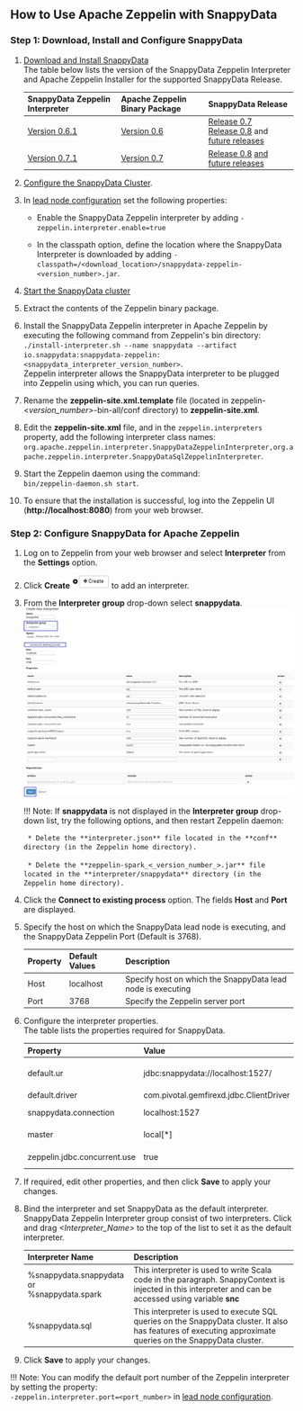 <a id="howto-zeppelin"></a>
## How to Use Apache Zeppelin with SnappyData

### Step 1: Download, Install and Configure SnappyData
1. [Download and Install SnappyData](../install.md#download-snappydata) </br>
 The table below lists the version of the SnappyData Zeppelin Interpreter and Apache Zeppelin Installer for the supported SnappyData Release.
	
    | SnappyData Zeppelin Interpreter | Apache Zeppelin Binary Package | SnappyData Release|
	|--------|--------|--------|
	|[Version 0.6.1](https://github.com/SnappyDataInc/zeppelin-interpreter/releases/tag/v0.6.1)|[Version 0.6](https://zeppelin.apache.org/download.html) |[Release 0.7](https://github.com/SnappyDataInc/snappydata/releases/tag/v0.7) </br> [Release 0.8](https://github.com/SnappyDataInc/snappydata/releases/tag/v0.8) and [future releases](https://github.com/SnappyDataInc/snappydata/releases/tag/v0.9)|
    |[Version 0.7.1](https://github.com/SnappyDataInc/zeppelin-interpreter/releases/tag/v0.7.1) |[Version 0.7](https://zeppelin.apache.org/download.html) |[Release 0.8](https://github.com/SnappyDataInc/snappydata/releases/tag/v0.8) [and future releases](https://github.com/SnappyDataInc/snappydata/releases/tag/v0.9)|

2. [Configure the SnappyData Cluster](../configuring_cluster/configuring_cluster.md).

3. In [lead node configuration](../configuring_cluster/configuring_cluster.md#configuring-leads) set the following properties:

	- Enable the SnappyData Zeppelin interpreter by adding `-zeppelin.interpreter.enable=true` 

    - In the classpath option, define the location where the SnappyData Interpreter is downloaded by adding `-classpath=/<download_location>/snappydata-zeppelin-<version_number>.jar`.

4. [Start the SnappyData cluster](../howto.md#how-to-start-a-snappydata-cluster)

5. Extract the contents of the Zeppelin binary package. </br> 

6. Install the SnappyData Zeppelin interpreter in Apache Zeppelin by executing the following command from Zeppelin's bin directory: </br>
	`./install-interpreter.sh --name snappydata --artifact io.snappydata:snappydata-zeppelin:<snappydata_interpreter_version_number>`. </br>
    Zeppelin interpreter allows the SnappyData interpreter to be plugged into Zeppelin using which, you can run queries.

7. Rename the **zeppelin-site.xml.template** file (located in zeppelin-<_version_number_>-bin-all/conf directory) to **zeppelin-site.xml**.

8. Edit the **zeppelin-site.xml** file, and in the `zeppelin.interpreters` property, add the following interpreter class names: `org.apache.zeppelin.interpreter.SnappyDataZeppelinInterpreter,org.apache.zeppelin.interpreter.SnappyDataSqlZeppelinInterpreter`.

9. Start the Zeppelin daemon using the command: </br> `bin/zeppelin-daemon.sh start`.

10. To ensure that the installation is successful, log into the Zeppelin UI (**http://localhost:8080**) from your web browser.

### Step 2: Configure SnappyData for Apache Zeppelin

1. Log on to Zeppelin from your web browser and select **Interpreter** from the **Settings** option.

2. Click **Create** ![Create](../Images/create_interpreter.png) to add an interpreter.	 

3. From the **Interpreter group** drop-down select **snappydata**.
	 ![Configure Interpreter](../Images/snappydata_interpreter_properties.png)

	!!! Note: 
    	If **snappydata** is not displayed in the **Interpreter group** drop-down list, try the following options, and then restart Zeppelin daemon: 

    	* Delete the **interpreter.json** file located in the **conf** directory (in the Zeppelin home directory).

    	* Delete the **zeppelin-spark_<_version_number_>.jar** file located in the **interpreter/snappydata** directory (in the Zeppelin home directory).


4. Click the **Connect to existing process** option. The fields **Host** and **Port** are displayed.

5. Specify the host on which the SnappyData lead node is executing, and the SnappyData Zeppelin Port (Default is 3768).
	
	| Property | Default Values | Description |
	|--------|--------| -------- |
	|Host|localhost        |Specify host on which the SnappyData lead node is executing  |
	|Port        |3768        |Specify the Zeppelin server port  |
	
6. Configure the interpreter properties. </br>The table lists the properties required for SnappyData.

	| Property | Value | Description |
	|--------|--------| -------- |
	|default.ur|jdbc:snappydata://localhost:1527/	| Specify the JDBC URL for SnappyData cluster in the format `jdbc:snappydata://<locator_hostname>:1527` |
	|default.driver|com.pivotal.gemfirexd.jdbc.ClientDriver| Specify the JDBC driver for SnappyData|
	|snappydata.connection|localhost:1527| Specify the `host:clientPort` combination of the locator for the JDBC connection |
	|master|local[*]| Specify the URI of the spark master (only local/split mode) |
	|zeppelin.jdbc.concurrent.use|true| Specify the Zeppelin scheduler to be used. </br>Select **True** for Fair and **False** for FIFO | 

7. If required, edit other properties, and then click **Save** to apply your changes.</br>

8. Bind the interpreter and set SnappyData as the default interpreter.</br> SnappyData Zeppelin Interpreter group consist of two interpreters. Click and drag *<_Interpreter_Name_>* to the top of the list to set it as the default interpreter. 
 	
	| Interpreter Name | Description |
	|--------|--------|
    | %snappydata.snappydata or </br> %snappydata.spark | This interpreter is used to write Scala code in the paragraph. SnappyContext is injected in this interpreter and can be accessed using variable **snc** |
    |%snappydata.sql | This interpreter is used to execute SQL queries on the SnappyData cluster. It also has features of executing approximate queries on the SnappyData cluster.|

9. Click **Save** to apply your changes.

!!! Note: 
	You can modify the default port number of the Zeppelin interpreter by setting the property:</br>
	`-zeppelin.interpreter.port=<port_number>` in [lead node configuration](../configuring_cluster/configuring_cluster.md#configuring-leads). 
